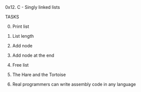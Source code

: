 0x12. C - Singly linked lists

TASKS

0. Print list

1. List length


2. Add node


3. Add node at the end


4. Free list


5. The Hare and the Tortoise


6. Real programmers can write assembly code in any language
